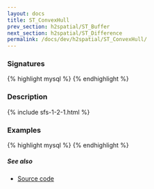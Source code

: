 ```yaml
---
layout: docs
title: ST_ConvexHull
prev_section: h2spatial/ST_Buffer
next_section: h2spatial/ST_Difference
permalink: /docs/dev/h2spatial/ST_ConvexHull/
---
```


### Signatures

{% highlight mysql %}
{% endhighlight %}

### Description



{% include sfs-1-2-1.html %}

### Examples

{% highlight mysql %}
{% endhighlight %}

##### See also

* [Source code](https://github.com/irstv/H2GIS/blob/master/h2spatial/src/main/java/org/h2gis/h2spatial/internal/function/spatial/operators/ST_ConvexHull.java)
